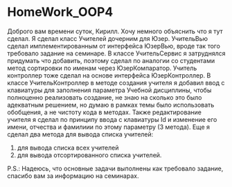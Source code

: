 # HomeWork_OOP4
Доброго вам времени суток, Кирилл. Хочу немного объяснить что я тут сделал.
Я сделал класс Учителей дочерним для Юзер.
УчительВью сделал имплементированным от интерфейса ЮзерВью, вроде так того требовало задание на семинаре.
В классе УчительСервис я затруднялся придумать что добавить, поэтому сделал по аналогии со студентами метод сортировки по именам через ЮзерКомпаратор.
Учитель контроллер тоже сделал на основе интерфейса ЮзерКонтроллер.
В классе УчительКонтроллер в методе создания учителя я добавил ввод с клавиатуры для заполнения параметра Учебной дисциплины, чтобы полноценно реализовать создание,
не знаю на сколько это было адекватным решением, но думаю в рамках темы было использовать обобщения, а не чистоту кода в методах.
Также редактирование учителя я сделал по принципу ввода с клавиатуры Id и изменение его имени, отчества и фамилиии по этому параметру (3 метода).
Еще я сделал два метода для вывода списка учителей:
1) для вывода списка всех учителей
2) для вывода отсортированного списка учителей.

P.S.: Надеюсь, что основные задачи выполнены как требовало задание, спасибо вам за информацию на семинарах.
